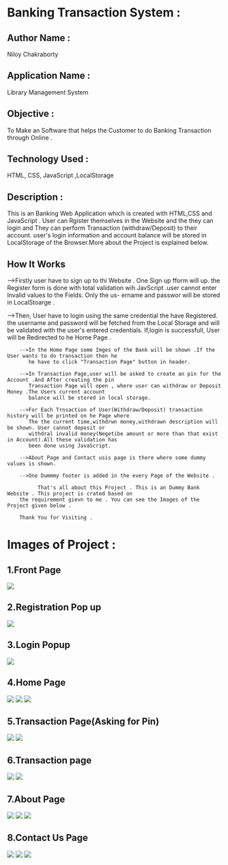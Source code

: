 # Banking Transaction System : 

## Author Name : 
   Niloy Chakraborty

## Application Name : 
  Library Management System

## Objective : 
  To Make an Software that helps the Customer to do Banking Transaction through Online . 


## Technology Used :      
   HTML, CSS, JavaScript ,LocalStorage
       
## Description :
  This is an Banking Web Application which is created with HTML,CSS and JavaScript . User can Rgister
  themselves in the Website and the they can login and They can perform Transaction (withdraw/Deposit)
  to their account. user's login information and account balance will be stored in LocalStorage of the
  Browser.More about the Project is explained below.


##  How It Works
        
  -->Firstly user have to sign up to thi Website . One Sign up fform will up. the Register form is done
            with total validation wih JavScript .user cannot enter Invalid values to the Fields. Only the us-
            ername and passwor will be stored in LocalStoarge .
            
  -->Then, User have to login using the same credential the have Registered. the username and password
           will be fetched from the Local Storage and will be validated with the user's entered credentials.
           If,login is successfull, User will be Redirected to he Home Page .
       
        -->In the Home Page some Imges of the Bank will be shown .If the User wants to do transaction then he
           he have to click "Transaction Page" button in header.
         
        -->In Transaction Page,user will be asked to create an pin for the Account .And After creating the pin
           Transaction Page will open , where user can withdraw or Deposit Money .The Users current account 
           balance will be stored in local storage.
         
        -->For Each Trnsaction of User(Withdraw/Deposit) transaction history will be printed on he Page where
           The the current time,withdrwn money,withdrawn description will be shown. User cannot deposit or
           withdral invalid money(Negetibe amount or more than that exist in Account).All these validation has
           been done using JavaScript.
          
        -->About Page and Contact usis page is there where some dummy values is shown.
        
        -->One Dummmy footer is added in the every Page of the Website .
        
              That's all about this Project . This is an Dummy Bank Website . This project is crated based on 
        the requirement gievn to me . You can see the Images of the Project given below .
        
        Thank You for Visiting .
 

# Images of Project :

## 1.Front Page  
![](https://github.com/niloy2019/Banking-Transaction-System/blob/master/Sample%20Images%20of%20the%20Project/1.PNG)

## 2.Registration Pop up 
![](https://github.com/niloy2019/Banking-Transaction-System/blob/master/Sample%20Images%20of%20the%20Project/2.PNG)

## 3.Login Popup 
![](https://github.com/niloy2019/Banking-Transaction-System/blob/master/Sample%20Images%20of%20the%20Project/3.PNG)

## 4.Home Page  
![](https://github.com/niloy2019/Banking-Transaction-System/blob/master/Sample%20Images%20of%20the%20Project/4.PNG)
![](https://github.com/niloy2019/Banking-Transaction-System/blob/master/Sample%20Images%20of%20the%20Project/5.PNG)
![](https://github.com/niloy2019/Banking-Transaction-System/blob/master/Sample%20Images%20of%20the%20Project/footer.PNG)

## 5.Transaction Page(Asking for Pin) 
![](https://github.com/niloy2019/Banking-Transaction-System/blob/master/Sample%20Images%20of%20the%20Project/6.PNG)
![](https://github.com/niloy2019/Banking-Transaction-System/blob/master/Sample%20Images%20of%20the%20Project/footer.PNG)

## 6.Transaction page 
![](https://github.com/niloy2019/Banking-Transaction-System/blob/master/Sample%20Images%20of%20the%20Project/7.PNG)
![](https://github.com/niloy2019/Banking-Transaction-System/blob/master/Sample%20Images%20of%20the%20Project/footer.PNG)

## 7.About Page
![](https://github.com/niloy2019/Banking-Transaction-System/blob/master/Sample%20Images%20of%20the%20Project/8.PNG)
![](https://github.com/niloy2019/Banking-Transaction-System/blob/master/Sample%20Images%20of%20the%20Project/9.PNG)
![](https://github.com/niloy2019/Banking-Transaction-System/blob/master/Sample%20Images%20of%20the%20Project/footer.PNG)

## 8.Contact Us Page
![](https://github.com/niloy2019/Banking-Transaction-System/blob/master/Sample%20Images%20of%20the%20Project/10.PNG)
![](https://github.com/niloy2019/Banking-Transaction-System/blob/master/Sample%20Images%20of%20the%20Project/11.PNG)
![](https://github.com/niloy2019/Banking-Transaction-System/blob/master/Sample%20Images%20of%20the%20Project/footer.PNG)
